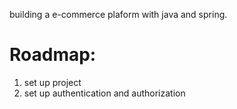 building a e-commerce plaform with java and spring.

# Roadmap:
1. set up project
2. set up authentication and authorization 
